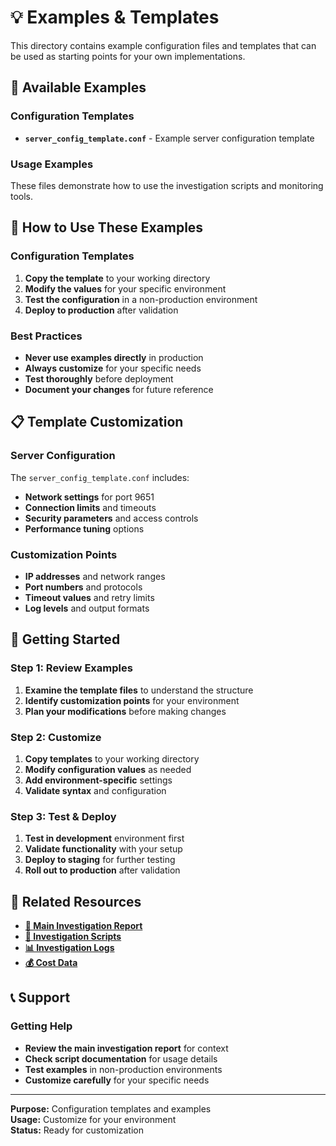 # 💡 Examples & Templates

This directory contains example configuration files and templates that can be used as starting points for your own implementations.

## 📁 Available Examples

### Configuration Templates
- **`server_config_template.conf`** - Example server configuration template

### Usage Examples
These files demonstrate how to use the investigation scripts and monitoring tools.

## 🔧 How to Use These Examples

### Configuration Templates
1. **Copy the template** to your working directory
2. **Modify the values** for your specific environment
3. **Test the configuration** in a non-production environment
4. **Deploy to production** after validation

### Best Practices
- **Never use examples directly** in production
- **Always customize** for your specific needs
- **Test thoroughly** before deployment
- **Document your changes** for future reference

## 📋 Template Customization

### Server Configuration
The `server_config_template.conf` includes:
- **Network settings** for port 9651
- **Connection limits** and timeouts
- **Security parameters** and access controls
- **Performance tuning** options

### Customization Points
- **IP addresses** and network ranges
- **Port numbers** and protocols
- **Timeout values** and retry limits
- **Log levels** and output formats

## 🚀 Getting Started

### Step 1: Review Examples
1. **Examine the template files** to understand the structure
2. **Identify customization points** for your environment
3. **Plan your modifications** before making changes

### Step 2: Customize
1. **Copy templates** to your working directory
2. **Modify configuration values** as needed
3. **Add environment-specific** settings
4. **Validate syntax** and configuration

### Step 3: Test & Deploy
1. **Test in development** environment first
2. **Validate functionality** with your setup
3. **Deploy to staging** for further testing
4. **Roll out to production** after validation

## 🔗 Related Resources

- **[📖 Main Investigation Report](../docs/AWS_COST_INVESTIGATION_REPORT.md)**
- **[🔧 Investigation Scripts](../scripts/)**
- **[📊 Investigation Logs](../investigation-logs/)**
- **[💰 Cost Data](../costs/)**

## 📞 Support

### Getting Help
- **Review the main investigation report** for context
- **Check script documentation** for usage details
- **Test examples** in non-production environments
- **Customize carefully** for your specific needs

---

**Purpose:** Configuration templates and examples  
**Usage:** Customize for your environment  
**Status:** Ready for customization
